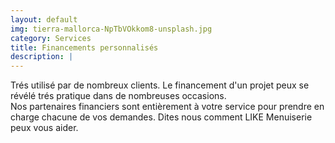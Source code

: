 ```yaml
---
layout: default
img: tierra-mallorca-NpTbVOkkom8-unsplash.jpg
category: Services
title: Financements personnalisés
description: |
---
```

Trés utilisé par de nombreux clients. Le financement d'un projet peux se révélé
trés pratique dans de nombreuses occasions.<br> Nos partenaires financiers sont
entièrement à votre service pour prendre en charge chacune de vos demandes.
Dites nous comment LIKE Menuiserie peux vous aider.
